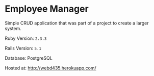 # Employee Manager

Simple CRUD application that was part of a project to create a larger system.

Ruby Version: `2.3.3`

Rails Version: `5.1`

Database: PostgreSQL

Hosted at: http://webd435.herokuapp.com/
